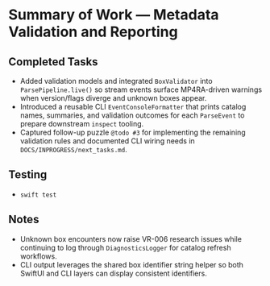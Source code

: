 # Summary of Work — Metadata Validation and Reporting

## Completed Tasks

- Added validation models and integrated `BoxValidator` into `ParsePipeline.live()` so stream events surface MP4RA-driven warnings when version/flags diverge and unknown boxes appear.
- Introduced a reusable CLI `EventConsoleFormatter` that prints catalog names, summaries, and validation outcomes for each `ParseEvent` to prepare downstream `inspect` tooling.
- Captured follow-up puzzle `@todo #3` for implementing the remaining validation rules and documented CLI wiring needs in `DOCS/INPROGRESS/next_tasks.md`.

## Testing

- `swift test`

## Notes

- Unknown box encounters now raise VR-006 research issues while continuing to log through `DiagnosticsLogger` for catalog refresh workflows.
- CLI output leverages the shared box identifier string helper so both SwiftUI and CLI layers can display consistent
  identifiers.
